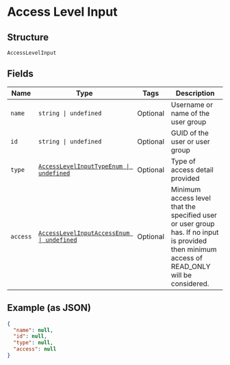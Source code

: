 
# Access Level Input

## Structure

`AccessLevelInput`

## Fields

| Name | Type | Tags | Description |
|  --- | --- | --- | --- |
| `name` | `string \| undefined` | Optional | Username or name of the user group |
| `id` | `string \| undefined` | Optional | GUID of the user or user group |
| `type` | [`AccessLevelInputTypeEnum \| undefined`](../../doc/models/access-level-input-type-enum.md) | Optional | Type of access detail provided |
| `access` | [`AccessLevelInputAccessEnum \| undefined`](../../doc/models/access-level-input-access-enum.md) | Optional | Minimum access level that the specified user or user group has. If no input is provided then minimum access of READ_ONLY will be considered. |

## Example (as JSON)

```json
{
  "name": null,
  "id": null,
  "type": null,
  "access": null
}
```

